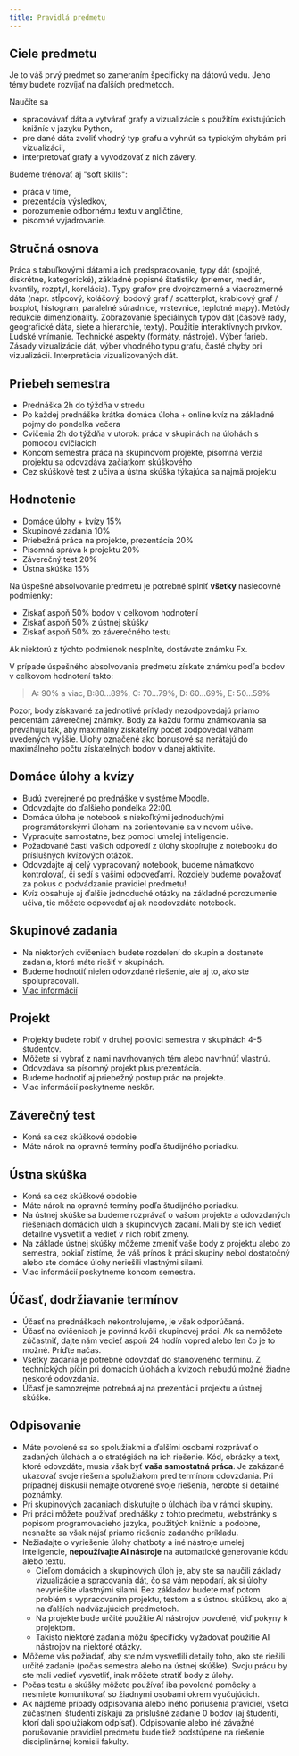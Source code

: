```yaml
---
title: Pravidlá predmetu
---
```


## Ciele predmetu

Je to váš prvý predmet so zameraním špecificky na dátovú vedu. Jeho témy budete rozvíjať na ďalších predmetoch.

Naučíte sa 

* spracovávať dáta a vytvárať grafy a vizualizácie s použitím existujúcich knižníc v jazyku Python,
* pre dané dáta zvoliť vhodný typ grafu a vyhnúť sa typickým chybám pri vizualizácii,
* interpretovať grafy a vyvodzovať z nich závery.

Budeme trénovať aj "soft skills":

* práca v tíme,
* prezentácia výsledkov,
* porozumenie odbornému textu v angličtine,
* písomné vyjadrovanie.

## Stručná osnova

Práca s tabuľkovými dátami a ich predspracovanie, typy dát (spojité, diskrétne, kategorické), základné popisné štatistiky (priemer, medián, kvantily, rozptyl, korelácia). Typy grafov pre dvojrozmerné a viacrozmerné dáta (napr. stĺpcový, koláčový, bodový graf / scatterplot, krabicový graf / boxplot, histogram, paralelné súradnice, vrstevnice, teplotné mapy). Metódy redukcie dimenzionality. Zobrazovanie špeciálnych typov dát (časové rady, geografické dáta, siete a hierarchie, texty). Použitie interaktívnych prvkov. Ľudské vnímanie. Technické aspekty (formáty, nástroje). Výber farieb. Zásady vizualizácie dát, výber vhodného typu grafu, časté chyby pri vizualizácii. Interpretácia vizualizovaných dát.

## Priebeh semestra

* Prednáška 2h do týždňa v stredu
* Po každej prednáške krátka domáca úloha + online kvíz na základné pojmy do pondelka večera
* Cvičenia 2h do týždňa v utorok: práca v skupinách na úlohách s pomocou cvičiacich
* Koncom semestra práca na skupinovom projekte, písomná verzia projektu sa odovzdáva začiatkom skúškového
* Cez skúškové test z učiva a ústna skúška týkajúca sa najmä projektu

## Hodnotenie

* Domáce úlohy + kvízy 15%
* Skupinové zadania 10%
* Priebežná práca na projekte, prezentácia 20%
* Písomná správa k projektu 20%
* Záverečný test 20%
* Ústna skúška 15%

Na úspešné absolvovanie predmetu je potrebné splniť **všetky** nasledovné podmienky:

* Získať aspoň 50% bodov v celkovom hodnotení
* Získať aspoň 50% z ústnej skúšky
* Získať aspoň 50% zo záverečného testu

Ak niektorú z týchto podmienok nesplníte, dostávate známku Fx.

V prípade úspešného absolvovania predmetu získate známku podľa bodov v celkovom hodnotení takto:
> A: 90% a viac, B:80...89%, C: 70...79%, D: 60...69%, E: 50...59%

Pozor, body získavané za jednotlivé príklady nezodpovedajú priamo percentám záverečnej známky. Body za každú formu známkovania sa preváhujú tak, aby maximálny získateľný počet zodpovedal váham uvedených vyššie. Úlohy označené ako bonusové sa nerátajú do maximálneho počtu získateľných bodov v danej aktivite.

## Domáce úlohy a kvízy

* Budú zverejnené po prednáške v systéme [Moodle](https://moodle.uniba.sk/course/view.php?id=3421).
* Odovzdajte do ďalšieho pondelka 22:00.
* Domáca úloha je notebook s niekoľkými jednoduchými programátorskými úlohami na zorientovanie sa v novom učive.
* Vypracujte samostatne, bez pomoci umelej inteligencie. 
* Požadované časti vašich odpovedí z úlohy skopírujte z notebooku do príslušných kvízových otázok.
* Odovzdajte aj celý vypracovaný notebook, budeme námatkovo kontrolovať, či sedí s vašimi odpoveďami. Rozdiely budeme považovať za pokus o podvádzanie pravidiel predmetu!
* Kvíz obsahuje aj ďalšie jednoduché otázky na základné porozumenie učiva, tie môžete odpovedať aj ak neodovzdáte notebook.

## Skupinové zadania

* Na niektorých cvičeniach budete rozdelení do skupín a dostanete zadania, ktoré máte riešiť v skupinách.
* Budeme hodnotiť nielen odovzdané riešenie, ale aj to, ako ste spolupracovali. 
* [Viac informácií](Groups.md)

## Projekt

* Projekty budete robiť v druhej polovici semestra v skupinách 4-5 študentov.
* Môžete si vybrať z nami navrhovaných tém alebo navrhnúť vlastnú.
* Odovzdáva sa písomný projekt plus prezentácia.
* Budeme hodnotiť aj priebežný postup prác na projekte.
* Viac informácií poskytneme neskôr.

## Záverečný test

* Koná sa cez skúškové obdobie
* Máte nárok na opravné termíny podľa študijného poriadku.

## Ústna skúška

* Koná sa cez skúškové obdobie
* Máte nárok na opravné termíny podľa študijného poriadku.
* Na ústnej skúške sa budeme rozprávať o vašom projekte a odovzdaných riešeniach domácich úloh a skupinových zadaní. Mali by ste ich vedieť detailne vysvetliť a vedieť v nich robiť zmeny.
* Na základe ústnej skúšky môžeme zmeniť vaše body z projektu alebo zo semestra, pokiaľ zistíme, že váš prínos k práci skupiny nebol dostatočný alebo ste domáce úlohy neriešili vlastnými silami.
* Viac informácií poskytneme koncom semestra.

## Účasť, dodržiavanie termínov

* Účasť na prednáškach nekontrolujeme, je však odporúčaná.
* Účasť na cvičeniach je povinná kvôli skupinovej práci. Ak sa nemôžete zúčastniť, dajte nám vedieť aspoň 24 hodín vopred alebo len čo je to možné. Príďte načas.
* Všetky zadania je potrebné odovzdať do stanoveného termínu. Z technických píčin pri domácich úlohách a kvizoch nebudú možné žiadne neskoré odovzdania.
* Účasť je samozrejme potrebná aj na prezentácii projektu a ústnej skúške.

## Odpisovanie

* Máte povolené sa so spolužiakmi a ďalšími osobami rozprávať o zadaných úlohách a o stratégiách na ich riešenie. Kód, obrázky a text, ktoré odovzdáte, musia však byť **vaša samostatná práca**. Je zakázané ukazovať svoje riešenia spolužiakom pred termínom odovzdania. Pri prípadnej diskusii nemajte otvorené svoje riešenia, nerobte si detailné poznámky.
* Pri skupinových zadaniach diskutujte o úlohách iba v rámci skupiny.
* Pri práci môžete používať prednášky z tohto predmetu, webstránky s popisom programovacieho jazyka, použitých knižníc a podobne, nesnažte sa však nájsť priamo riešenie zadaného príkladu.
* Nežiadajte o vyriešenie úlohy chatboty a iné nástroje umelej inteligencie, **nepoužívajte AI nástroje** na automatické generovanie kódu alebo textu.
  * Cieľom domácich a skupinových úloh je, aby ste sa naučili základy vizualizácie a spracovania dát, čo sa vám nepodarí, ak si úlohy nevyriešite vlastnými silami. Bez základov budete mať potom problém s vypracovaním projektu, testom a s ústnou skúškou, ako aj na ďalších nadväzujúcich predmetoch.
  * Na projekte bude určité použitie AI nástrojov povolené, viď pokyny k projektom.
  * Takisto niektoré zadania môžu špecificky vyžadovať použitie AI nástrojov na niektoré otázky.
* Môžeme vás požiadať, aby ste nám vysvetlili detaily toho, ako ste riešili určité zadanie (počas semestra alebo na ústnej skúške). Svoju prácu by ste mali vedieť vysvetliť, inak môžete stratiť body z úlohy.
* Počas testu a skúšky môžete používať iba povolené pomôcky a nesmiete komunikovať so žiadnymi osobami okrem vyučujúcich.
* Ak nájdeme prípady odpisovania alebo iného poriušenia pravidiel, všetci zúčastnení študenti získajú za príslušné zadanie 0 bodov (aj študenti, ktorí dali spolužiakom odpísať). Odpisovanie alebo iné závažné porušovanie pravidiel predmetu bude tiež podstúpené na riešenie disciplinárnej komisii fakulty.
